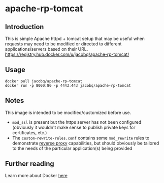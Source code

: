 # apache-rp-tomcat

## Introduction

This is simple Apache httpd + tomcat setup that may be useful when requests may need to be modified or directed to different applications/servers based on their URL.
https://registry.hub.docker.com/u/jacobq/apache-rp-tomcat/

## Usage

    docker pull jacobq/apache-rp-tomcat
    docker run -p 8000:80 -p 4443:443 jacobq/apache-rp-tomcat

## Notes
This image is intended to be modified/customized before use.
* `mod_ssl` is present but the https server has not been configured (obviously it wouldn't make sense to publish private keys for certificates, etc.)
* The `custom-rewrite-rules.conf` contains some `mod_rewrite` rules to demonstrate [reverse proxy](https://en.wikipedia.org/wiki/Reverse_proxy) capabilities, but should obviously be tailored to the needs of the particular application(s) being provided

## Further reading
Learn more about Docker [here](https://docs.docker.com/)
